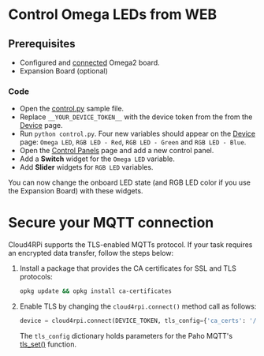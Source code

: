 # Control Omega LEDs from WEB

## Prerequisites

- Configured and [connected](/#connecting-a-new-device) Omega2 board.
- Expansion Board (optional)

### Code

- Open the [control.py](https://github.com/cloud4rpi/cloud4rpi-omega2-python/blob/master/control.py) sample file.
- Replace `__YOUR_DEVICE_TOKEN__` with the device token from the from the [Device](https://cloud4rpi.io/devices) page.
- Run `python control.py`. Four new variables should appear on the [Device](https://cloud4rpi.io/devices) page: `Omega LED`, `RGB LED - Red`, `RGB LED - Green` and `RGB LED - Blue`.
- Open the [Control Panels](https://cloud4rpi.io/control-panels/) page and add a new control panel.
- Add a **Switch** widget for the `Omega LED` variable.
- Add **Slider** widgets for `RGB LED` variables.

You can now change the onboard LED state (and RGB LED color if you use the Expansion Board) with these widgets.


# Secure your MQTT connection

Cloud4RPi supports the TLS-enabled MQTTs protocol. If your task requires an encrypted data transfer, follow the steps below:

1. Install a package that provides the CA certificates for SSL and TLS protocols:

   ```sh
   opkg update && opkg install ca-certificates
   ```

2. Enable TLS by changing the `cloud4rpi.connect()` method call as follows:

    ```python
    device = cloud4rpi.connect(DEVICE_TOKEN, tls_config={'ca_certs': '/etc/ssl/certs/ca-certificates.crt'})
    ```

    The `tls_config` dictionary holds parameters for the Paho MQTT's [tls_set()](https://github.com/eclipse/paho.mqtt.python#tls_set) function.

